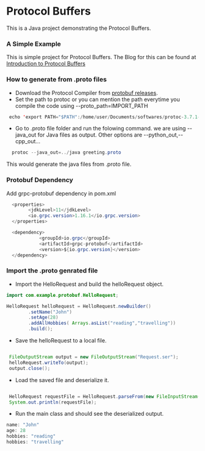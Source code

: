 # Protocol Buffers

This is a Java project demonstrating the Protocol Buffers.


### A Simple Example

This is simple project for Protocol Buffers. The Blog for this can be found at [Introduction to Protocol Buffers](https://ruthwik.github.io/other/2019-03-22-protocol_buffers/)


### How to generate from .proto files

* Download the Protocol Compiler from [protobuf releases](https://github.com/protocolbuffers/protobuf/releases/).
* Set the path to protoc or you can mention the path everytime you compile the code using --proto_path=IMPORT_PATH

```Java
 echo 'export PATH="$PATH":/home/user/Documents/softwares/protoc-3.7.1-linux-x86_64/bin' >> ~/.bashrc
```
* Go to .proto file folder and run the folowing command. we are using --java_out for Java files as output. Other options are --python_out,--cpp_out...

```Java
  protoc --java_out=../java greeting.proto
```

This would generate the java files from .proto file.

### Protobuf Dependency

Add grpc-protobuf dependency in pom.xml

```Java
  <properties>
		<jdkLevel>11</jdkLevel>
		<io.grpc.version>1.16.1</io.grpc.version>
  </properties>

  <dependency>
			<groupId>io.grpc</groupId>
			<artifactId>grpc-protobuf</artifactId>
			<version>${io.grpc.version}</version>
  </dependency>
```


### Import the .proto genrated file

* Import the HelloRequest and build the helloRequest object.

```Java
import com.example.protobuf.HelloRequest;

HelloRequest helloRequest = HelloRequest.newBuilder()
		.setName("John")
		.setAge(28)
		.addAllHobbies( Arrays.asList("reading","travelling"))
		.build();

```

* Save the helloRequest to a local file.

```Java

 FileOutputStream output = new FileOutputStream("Request.ser");
 helloRequest.writeTo(output);
 output.close();

```

* Load the saved file and deserialize it.

```Java

 HelloRequest requestFile = HelloRequest.parseFrom(new FileInputStream("Request.ser"));
 System.out.println(requestFile);

```

* Run the main class and should see the deserialized output.

```Java
name: "John"
age: 28
hobbies: "reading"
hobbies: "travelling"
```
